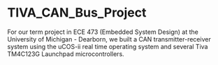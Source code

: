 # TIVA_CAN_Bus_Project
For our term project in ECE 473 (Embedded System Design) at the University of Michigan - Dearborn, we built a CAN transmitter-receiver system using the uCOS-ii real time operating system and several Tiva TM4C123G Launchpad microcontrollers.
